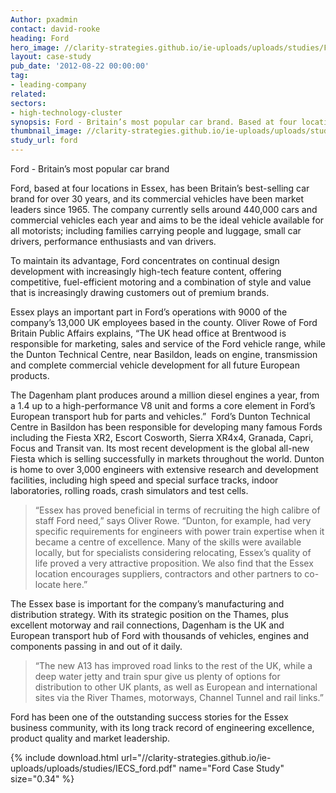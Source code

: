```yaml
---
Author: pxadmin
contact: david-rooke
heading: Ford
hero_image: //clarity-strategies.github.io/ie-uploads/uploads/studies/Ford_Banner.jpg
layout: case-study
pub_date: '2012-08-22 00:00:00'
tag:
- leading-company
related:
sectors:
- high-technology-cluster
synopsis: Ford - Britain’s most popular car brand. Based at four locations in Essex.
thumbnail_image: //clarity-strategies.github.io/ie-uploads/uploads/studies/Ford_Tile.jpg
study_url: ford
---
```

<p>Ford - Britain’s most popular car brand</p>
<p>Ford, based at four locations in Essex, has been Britain’s best-selling car brand for over 30 years, and its commercial vehicles have been market leaders since 1965. The company currently sells around 440,000 cars and commercial vehicles each year and aims to be the ideal vehicle available for all motorists; including families carrying people and luggage, small car drivers, performance enthusiasts and van drivers.</p>
<p>To maintain its advantage, Ford concentrates on continual design development with increasingly high-tech feature content, offering competitive, fuel-efficient motoring and a combination of style and value that is increasingly drawing customers out of premium brands.</p>
<p>Essex plays an important part in Ford’s operations with 9000 of the company’s 13,000 UK employees based in the county. Oliver Rowe of Ford Britain Public Affairs explains, “The UK head office at Brentwood is responsible for marketing, sales and service of the Ford vehicle range, while the Dunton Technical Centre, near Basildon, leads on engine, transmission and complete commercial vehicle development for all future European products.</p>
<p>The Dagenham plant produces around a million diesel engines a year, from a 1.4 up to a high-performance V8 unit and forms a core element in Ford’s European transport hub for parts and vehicles.”&nbsp; Ford’s Dunton Technical Centre in Basildon has been responsible for developing many famous Fords including the Fiesta XR2, Escort Cosworth, Sierra XR4x4, Granada, Capri, Focus and Transit van. Its most recent development is the global all-new Fiesta which is selling successfully in markets throughout the world. Dunton is home to over 3,000 engineers with extensive research and development facilities, including high speed and special surface tracks, indoor laboratories, rolling roads, crash simulators and test cells.</p>
<blockquote><p>
		“Essex has proved beneficial in terms of recruiting the high calibre of staff Ford need,” says Oliver Rowe. “Dunton, for example, had very specific requirements for engineers with power train expertise when it became a centre of excellence. Many of the skills were available locally, but for specialists considering relocating, Essex’s quality of life proved a very attractive proposition. We also find that the Essex location encourages suppliers, contractors and other partners to co-locate here.”</p>
</blockquote>
<p>The Essex base is important for the company’s manufacturing and distribution strategy. With its strategic position on the Thames, plus excellent motorway and rail connections, Dagenham is the UK and European transport hub of Ford with thousands of vehicles, engines and components passing in and out of it daily.</p>
<blockquote>
	<p>
		“The new A13 has improved road links to the rest of the UK, while a deep water jetty and train spur give us plenty of options for distribution to other UK plants, as well as European and international sites via the River Thames, motorways, Channel Tunnel and rail links.”</p>
</blockquote>
<p>
	Ford has been one of the outstanding success stories for the Essex business community, with its long track record of engineering excellence, product quality and market leadership.</p>
   
 {% include download.html url="//clarity-strategies.github.io/ie-uploads/uploads/studies/IECS_ford.pdf" name="Ford Case Study" size="0.34" %}

